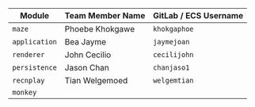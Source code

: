 | Module        | Team Member Name | GitLab / ECS Username |
|---------------|----------------  |-----------------------|
| `maze`        | Phoebe Khokgawe  | `khokgaphoe`          |
| `application` | Bea Jayme        | `jaymejoan`           |
| `renderer`    | John Cecilio     | `cecilijohn`          |
| `persistence` | Jason Chan       | `chanjaso1`           |
| `recnplay`    | Tian Welgemoed   | `welgemtian`          |
| `monkey`      | 		           |  		               |
